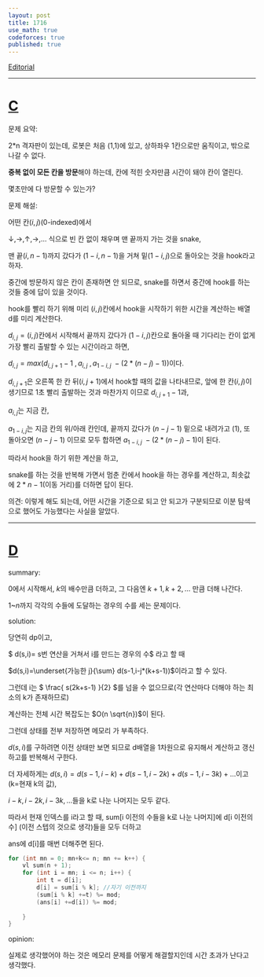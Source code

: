 ```yaml
---
layout: post
title: 1716
use_math: true
codeforces: true
published: true
---
```

[Editorial](https://codeforces.com/blog/entry/105653)

---
# [C](https://codeforces.com/contest/1716/problem/C)

문제 요약: 

2*n 격자판이 있는데, 로봇은 처음 (1,1)에 있고, 상하좌우 1칸으로만 움직이고, 밖으로 나갈 수 없다. 

**중복 없이 모든 칸을 방문**해야 하는데, 칸에 적힌 숫자만큼 시간이 돼야 칸이 열린다.

몇초만에 다 방문할 수 있는가?

문제 해설:

어떤 칸$(i,j)$(0-indexed)에서 

$\downarrow, \rightarrow, \uparrow, \rightarrow, \ldots$ 식으로 빈 칸 없이 채우며 맨 끝까지 가는 것을 snake,

맨 끝$(i,n-1)$까지 갔다가 $(1-i,n-1)$을 거쳐 밑$(1-i,j)$으로 돌아오는 것을 hook라고 하자.

중간에 방문하지 않은 칸이 존재하면 안 되므로, snake를 하면서 중간에 hook를 하는 것들 중에 답이 있을 것이다.

hook를 빨리 하기 위해 미리 $(i,j)$칸에서 hook을 시작하기 위한 시간을 계산하는 배열 d를 미리 계산한다.

$d_{i,j}= (i,j)$칸에서 시작해서 끝까지 갔다가 $(1-i,j)$칸으로 돌아올 때 기다리는 칸이 없게 가장 빨리 출발할 수 있는 시간이라고 하면,

$d_{i,j}= max(d_{i,j+1}-1\ , a_{i,j}\ ,a_{1-i,j}\ -(2* (n-j)-1))$이다.

$d_{i,j+1}$은 오른쪽 한 칸 뒤$(i,j+1)$에서 hook할 때의 값을 나타내므로, 앞에 한 칸$(i,j)$이 생기므로 1초 빨리 출발하는 것과 마찬가지
이므로 $d_{i,j+1}-1$과,

$a_{i,j}$는 지금 칸,

$a_{1-i,j}$는 지금 칸의 위/아래 칸인데, 끝까지 갔다가 $(n-j-1)$ 밑으로 내려가고 (1), 또 돌아오면 $(n-j-1)$ 이므로 모두 합하면 
$a_{1-i,j}\ -(2* (n-j)-1)$이 된다.

따라서 hook을 하기 위한 계산을 하고,

snake를 하는 것을 반복해 가면서 멈춘 칸에서 hook을 하는 경우를 계산하고, 최솟값에 $2*n-1$(이동 거리)를 더하면 답이 된다.

의견:
이렇게 해도 되는데, 어떤 시간을 기준으로 되고 안 되고가 구분되므로 이분 탐색으로 했어도 가능했다는 사실을 알았다.

---
# [D](https://codeforces.com/contest/1716/problem/D)

summary:

0에서 시작해서, $k$의 배수만큼 더하고, 그 다음엔 $k+1, k+2, \dots$ 만큼 더해 나간다. 

1~$n$까지 각각의 수들에 도달하는 경우의 수를 세는 문제이다.

solution:

당연히 dp이고,

$ d(s,i)= s번 연산을 거쳐서 i를 만드는 경우의 수$ 라고 할 때

$d(s,i)=\underset{가능한 j}{\sum} d(s-1,i-j*(k+s-1))$이라고 할 수 있다.

그런데 i는 $ \frac{ s(2k+s-1) }{2} $를 넘을 수 없으므로(각 연산마다 더해야 하는 최소의 k가 존재하므로)

계산하는 전체 시간 복잡도는 $O(n \sqrt{n})$이 된다.

그런데 상태를 전부 저장하면 메모리 가 부족하다.

$d(s,i)$를 구하려면 이전 상태만 보면 되므로 d배열을 1차원으로 유지해서 계산하고 갱신하고를 반복해서 구한다.

더 자세하게는 $d(s,i)=d(s-1,i-k)+d(s-1,i-2k)+d(s-1,i-3k)+\dots$이고 (k=현재 k의 값),

$i-k, i-2k, i-3k, \dots$들을 k로 나눈 나머지는 모두 같다.

따라서 현재 인덱스를 i라고 할 때, sum[i 이전의 수들을 k로 나눈 나머지]에  d[i 이전의 수] (이전 스텝의 것으로 생각)들을 모두 더하고

ans에 d[i]를 매번 더해주면 된다.

```cpp
for (int mn = 0; mn+k<= n; mn += k++) {
    vl sum(n + 1);
    for (int i = mn; i <= n; i++) {
        int t = d[i];
        d[i] = sum[i % k]; //자기 이전까지
        (sum[i % k] +=t) %= mod;
        (ans[i] +=d[i]) %= mod;
        
    }
}
```

opinion: 

실제로 생각했어야 하는 것은 메모리 문제를 어떻게 해결할지인데 시간 초과가 난다고 생각했다.